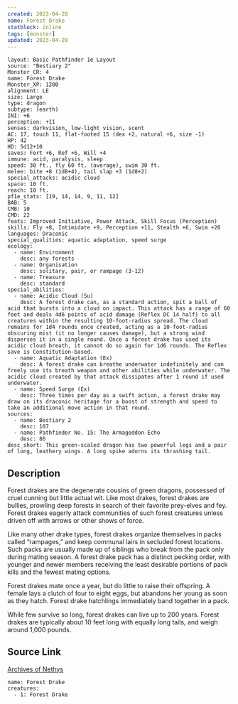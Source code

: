 ```yaml
---
created: 2023-04-28
name: Forest Drake
statblock: inline
tags: [monster]
updated: 2023-04-28
---
```

```statblock
layout: Basic Pathfinder 1e Layout
source: "Bestiary 2"
Monster_CR: 4
name: Forest Drake
Monster_XP: 1200
alignment: LE
size: Large
type: dragon
subtype: (earth)
INI: +6
perception: +11
senses: darkvision, low-light vision, scent
AC: 17, touch 11, flat-footed 15 (dex +2, natural +6, size -1)
HP: 42
HD: 5d12+10
saves: Fort +6, Ref +6, Will +4
immune: acid, paralysis, sleep
speed: 30 ft., fly 60 ft. (average), swim 30 ft.
melee: bite +8 (1d8+4), tail slap +3 (1d8+2)
special_attacks: acidic cloud
space: 10 ft.
reach: 10 ft.
pf1e_stats: [19, 14, 14, 9, 11, 12]
BAB: 5
CMB: 10
CMD: 22
feats: Improved Initiative, Power Attack, Skill Focus (Perception)
skills: Fly +8, Intimidate +9, Perception +11, Stealth +6, Swim +20
languages: Draconic
special_qualities: aquatic adaptation, speed surge
ecology:
  - name: Environment
    desc: any forests
  - name: Organisation
    desc: solitary, pair, or rampage (3-12)
  - name: Treasure
    desc: standard
special_abilities:
  - name: Acidic Cloud (Su)
    desc: A forest drake can, as a standard action, spit a ball of acid that bursts into a cloud on impact. This attack has a range of 60 feet and deals 4d6 points of acid damage (Reflex DC 14 half) to all creatures within the resulting 10-foot-radius spread. The cloud remains for 1d4 rounds once created, acting as a 10-foot-radius obscuring mist (it no longer causes damage), but a strong wind disperses it in a single round. Once a forest drake has used its acidic cloud breath, it cannot do so again for 1d6 rounds. The Reflex save is Constitution-based.
  - name: Aquatic Adaptation (Ex)
    desc: A forest drake can breathe underwater indefinitely and can freely use its breath weapon and other abilities while underwater. The acidic cloud created by that attack dissipates after 1 round if used underwater.
  - name: Speed Surge (Ex)
    desc: Three times per day as a swift action, a forest drake may draw on its draconic heritage for a boost of strength and speed to take an additional move action in that round.
sources:
  - name: Bestiary 2
    desc: 107
  - name: Pathfinder No. 15: The Armageddon Echo
    desc: 86
desc_short: This green-scaled dragon has two powerful legs and a pair of long, leathery wings. A long spike adorns its thrashing tail. 
```
## Description
Forest drakes are the degenerate cousins of green dragons, possessed of cruel cunning but little actual wit. Like most drakes, forest drakes are bullies, prowling deep forests in search of their favorite prey-elves and fey. Forest drakes eagerly attack communities of such forest creatures unless driven off with arrows or other shows of force. 

Like many other drake types, forest drakes organize themselves in packs called “rampages,” and keep communal lairs in secluded forest locations. Such packs are usually made up of siblings who break from the pack only during mating season. A forest drake pack has a distinct pecking order, with younger and newer members receiving the least desirable portions of pack kills and the fewest mating options. 

Forest drakes mate once a year, but do little to raise their offspring. A female lays a clutch of four to eight eggs, but abandons her young as soon as they hatch. Forest drake hatchlings immediately band together in a pack. 

While few survive so long, forest drakes can live up to 200 years. Forest drakes are typically about 10 feet long with equally long tails, and weigh around 1,000 pounds.
## Source Link
[Archives of Nethys](https://aonprd.com/MonsterDisplay.aspx?ItemName=Forest%20Drake)
```encounter-table
name: Forest Drake
creatures:
  - 1: Forest Drake
```
